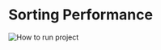 # Sorting Performance

![How to run project](https://github.com/YaKnee/sorting_performance/blob/main/Installation_Demo.gif)
